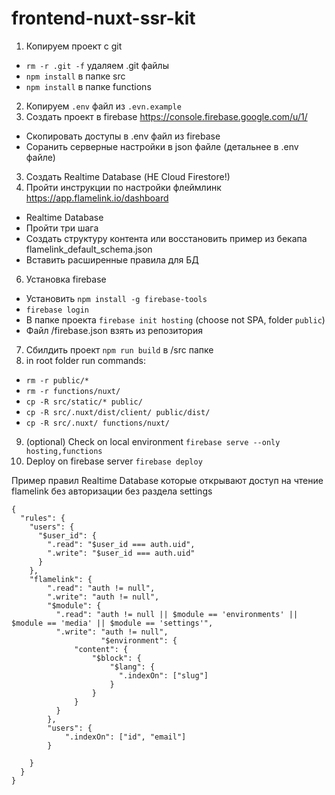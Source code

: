 # frontend-nuxt-ssr-kit

1. Копируем проект c git
+ `rm -r .git -f` удаляем .git файлы
+ `npm install` в папке src
+ `npm install` в папке functions
2. Копируем `.env` файл из `.evn.example`
3. Создать проект в firebase https://console.firebase.google.com/u/1/
+ Скопировать доступы в .env файл из firebase
+ Соранить серверные настройки в json файле (детальнее в .env файле)
3. Создать Realtime Database (НЕ Cloud Firestore!)
5. Пройти инструкции по настройки флеймлинк 
https://app.flamelink.io/dashboard
+ Realtime Database
+ Пройти три шага
+ Создать структуру контента или восстановить пример из бекапа flamelink_default_schema.json
+ Вставить расширенные правила для БД 
6. Установка firebase
+ Установить `npm install -g firebase-tools`
+ `firebase login`
+ В папке проекта `firebase init hosting` (choose not SPA, folder `public`)
+ Файл /firebase.json взять из репозитория
7. Сбилдить проект `npm run build` в /src папке
8. in root folder run commands:
+ `rm -r public/*`
+ `rm -r functions/nuxt/`
+ `cp -R src/static/* public/`
+ `cp -R src/.nuxt/dist/client/ public/dist/`
+ `cp -R src/.nuxt/ functions/nuxt/`
9. (optional) Check on local environment `firebase serve --only hosting,functions`
10. Deploy on firebase server `firebase deploy`


Пример правил Realtime Database которые открывают доступ на чтение flamelink без авторизации без раздела settings
```
{
  "rules": {
    "users": {
      "$user_id": {
        ".read": "$user_id === auth.uid",
        ".write": "$user_id === auth.uid"
      }
    },
    "flamelink": {
        ".read": "auth != null",
      	".write": "auth != null",
        "$module": {
          ".read": "auth != null || $module == 'environments' || $module == 'media' || $module == 'settings'",
          ".write": "auth != null",
					"$environment": {              
              "content": {
                  "$block": {
                      "$lang": {
                        ".indexOn": ["slug"]
                      }
                  }
              }               
          }
        },
        "users": {
        	".indexOn": ["id", "email"]
        }
      
    }     
  }
}
```
